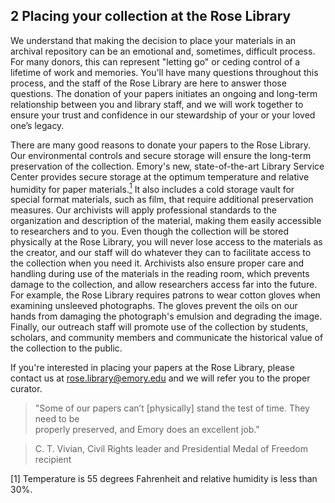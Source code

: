## 2 Placing your collection at the Rose Library

We understand that making the decision to place your materials in an archival repository can be an emotional and, sometimes, difficult process.  For many donors, this can represent "letting go" or ceding control of a lifetime of work and memories.  You'll have many questions throughout this process, and the staff of the Rose Library are here to answer those questions.  The donation of your papers initiates an ongoing and long-term relationship between you and library staff, and we will work together to ensure your trust and confidence in our stewardship of your or your loved one’s legacy.

There are many good reasons to donate your papers to the Rose Library.  Our environmental controls and secure storage will ensure the long-term preservation of the collection.  Emory's new, state-of-the-art Library Service Center provides secure storage at the optimum temperature and relative humidity for paper materials.<a href="#anchor1"><sup>1</sup></a> It also includes a cold storage vault for special format materials, such as film, that require additional preservation measures.  Our archivists will apply professional standards to the organization and description of the material, making them easily accessible to researchers and to you.  Even though the collection will be stored physically at the Rose Library, you will never lose access to the materials as the creator, and our staff will do whatever they can to facilitate access to the collection when you need it.  Archivists also ensure proper care and handling during use of the materials in the reading room, which prevents damage to the collection, and allow researchers access far into the future.  For example, the Rose Library requires patrons to wear cotton gloves when examining unsleeved photographs.  The gloves prevent the oils on our hands from damaging the photograph's emulsion and degrading the image.  Finally, our outreach staff will promote use of the collection by students, scholars, and community members and communicate the historical value of the collection to the public.

If you're interested in placing your papers at the Rose Library, please contact us at rose.library@emory.edu and we will refer you to the proper curator.

> "Some of our papers can’t [physically] stand the test of time. They need to be   
> properly preserved, and Emory does an excellent job."
 
> C. T. Vivian, Civil Rights leader and Presidential Medal of Freedom recipient

<a id="anchor1">[1]</a> Temperature is 55 degrees Fahrenheit and relative humidity is less than 30%.